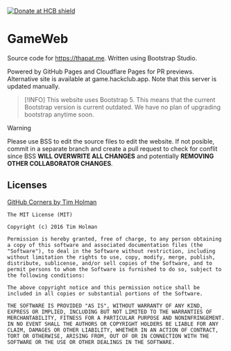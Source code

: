 <a href="https://hcb.hackclub.com/donations/start/gameweb">
<img alt="Donate at HCB shield" src="https://img.shields.io/badge/Donate_at-HCB-EC3750"></img>
</a>

# GameWeb

Source code for https://thapat.me. Written using Bootstrap Studio.

Powered by GitHub Pages and Cloudflare Pages for PR previews.
Alternative site is available at game.hackclub.app. Note that this server is updated manually.

> [!INFO]
> This website uses Bootstrap 5. This means that the current Bootstrap version is current outdated. We have no plan of upgrading bootstrap anytime soon.

> [!WARNING]
> Please use BSS to edit the source files to edit the website.
> If not posible, commit in a separate branch and create a pull request to check for conflit since BSS **WILL OVERWRITE ALL CHANGES** and potentially **REMOVING OTHER COLLABORATOR CHANGES**.


## Licenses

[GitHub Corners by Tim Holman](https://github.com/tholman/github-corners)
```
The MIT License (MIT)

Copyright (c) 2016 Tim Holman

Permission is hereby granted, free of charge, to any person obtaining a copy of this software and associated documentation files (the "Software"), to deal in the Software without restriction, including without limitation the rights to use, copy, modify, merge, publish, distribute, sublicense, and/or sell copies of the Software, and to permit persons to whom the Software is furnished to do so, subject to the following conditions:

The above copyright notice and this permission notice shall be included in all copies or substantial portions of the Software.

THE SOFTWARE IS PROVIDED "AS IS", WITHOUT WARRANTY OF ANY KIND, EXPRESS OR IMPLIED, INCLUDING BUT NOT LIMITED TO THE WARRANTIES OF MERCHANTABILITY, FITNESS FOR A PARTICULAR PURPOSE AND NONINFRINGEMENT. IN NO EVENT SHALL THE AUTHORS OR COPYRIGHT HOLDERS BE LIABLE FOR ANY CLAIM, DAMAGES OR OTHER LIABILITY, WHETHER IN AN ACTION OF CONTRACT, TORT OR OTHERWISE, ARISING FROM, OUT OF OR IN CONNECTION WITH THE SOFTWARE OR THE USE OR OTHER DEALINGS IN THE SOFTWARE.
```
